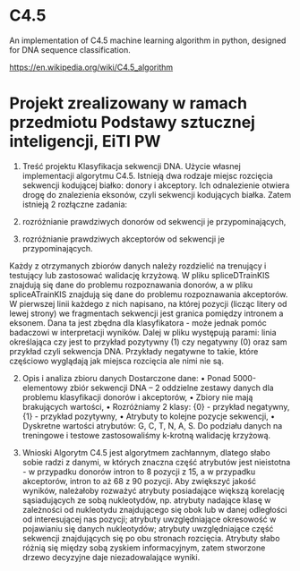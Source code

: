 # C4.5
An implementation of C4.5 machine learning algorithm in python, designed for DNA sequence classification.

https://en.wikipedia.org/wiki/C4.5_algorithm

# Projekt zrealizowany w ramach przedmiotu Podstawy sztucznej inteligencji, EiTI PW

1. Treść projektu
Klasyfikacja sekwencji DNA. Użycie własnej implementacji algorytmu C4.5.
Istnieją dwa rodzaje miejsc rozcięcia sekwencji kodującej białko: donory i akceptory. Ich
odnalezienie otwiera drogę do znalezienia eksonów, czyli sekwencji kodujących białka.
Zatem istnieją 2 rozłączne zadania:

1. rozróżnianie prawdziwych donorów od sekwencji je przypominających,
2. rozróżnianie prawdziwych akceptorów od sekwencji je przypominających.

Każdy z otrzymanych zbiorów danych należy rozdzielić na trenujący i testujący lub
zastosować walidację krzyżową.
W pliku spliceDTrainKIS znajdują się dane do problemu rozpoznawania donorów, a w pliku
spliceATrainKIS znajdują się dane do problemu rozpoznawania akceptorów. W pierwszej
linii każdego z nich napisano, na której pozycji (licząc litery od lewej strony) we
fragmentach sekwencji jest granica pomiędzy intronem a eksonem. Dana ta jest zbędna
dla klasyfikatora - może jednak pomóc badaczowi w interpretacji wyników. Dalej w pliku
występują parami: linia określająca czy jest to przykład pozytywny (1) czy negatywny (0)
oraz sam przykład czyli sekwencja DNA. Przykłady negatywne to takie, które częściowo
wyglądają jak miejsca rozcięcia ale nimi nie są.

2. Opis i analiza zbioru danych
Dostarczone dane:
• Ponad 5000-elementowy zbiór sekwencji DNA – 2 oddzielne zestawy danych dla
problemu klasyfikacji donorów i akceptorów,
• Zbiory nie mają brakujących wartości,
• Rozróżniamy 2 klasy: {0} - przykład negatywny, {1} - przykład pozytywny,
• Atrybuty to kolejne pozycje sekwencji,
• Dyskretne wartości atrybutów: G, C, T, N, A, S.
Do podziału danych na treningowe i testowe zastosowaliśmy k-krotną walidację krzyżową.

3. Wnioski
Algorytm C4.5 jest algorytmem zachłannym, dlatego słabo sobie radzi z danymi, w
których znaczna część atrybutów jest nieistotna - w przypadku donorów intron to 8
pozycji z 15, a w przypadku akceptorów, intron to aż 68 z 90 pozycji.
Aby zwiększyć jakość wyników, należałoby rozważyć atrybuty posiadające większą
korelację sąsiadujących ze sobą nukleotydów, np. atrybuty nadające klasę w
zależności od nukleotydu znajdującego się obok lub w danej odległości od
interesującej nas pozycji; atrybuty uwzględniające okresowość w pojawianiu się
danych nukleotydów; atrybuty uwzględniające część sekwencji znajdujących się po
obu stronach rozcięcia.
Atrybuty słabo różnią się między sobą zyskiem informacyjnym,
zatem stworzone drzewo decyzyjne daje niezadowalające wyniki.
